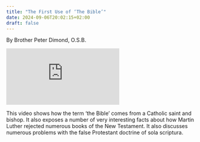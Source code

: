 ```yaml
---
title: "The First Use of ‘The Bible’"
date: 2024-09-06T20:02:15+02:00
draft: false
---
```



By Brother Peter Dimond, O.S.B.

<iframe src="https://www.youtube.com/embed/ly137br9ctY?rel=0" frameborder="0" allow="accelerometer; autoplay; clipboard-write; encrypted-media; gyroscope; picture-in-picture" allowfullscreen></iframe>

This video shows how the term ‘the Bible’ comes from a Catholic saint and bishop. It also exposes a number of very interesting facts about how Martin Luther rejected numerous books of the New Testament.  It also discusses numerous problems with the false Protestant doctrine of sola scriptura.

